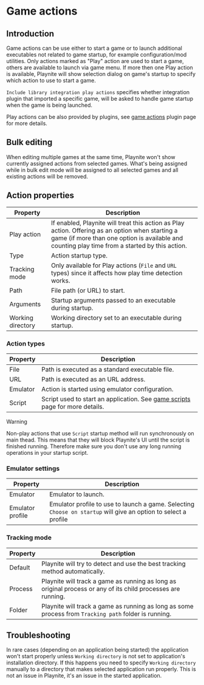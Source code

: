 Game actions
=====================

Introduction
---------------------

Game actions can be use either to start a game or to launch additional executables not related to game startup, for example configuration/mod utilities. Only actions marked as "Play" action are used to start a game, others are available to launch via game menu. If more then one Play action is available, Playnite will show selection dialog on game's startup to specify which action to use to start a game.

`Include library integration play actions` specifies whether integration plugin that imported a specific game, will be asked to handle game startup when the game is being launched.

Play actions can be also provided by plugins, see [game actions](../tutorials/extensions/gameActions.md) plugin page for more details.

Bulk editing
---------------------

When editing multiple games at the same time, Playnite won't show currently assigned actions from selected games. What's being assigned while in bulk edit mode will be assigned to all selected games and all existing actions will be removed.

Action properties
---------------------

| Property | Description |
| --- | --- |
| Play action | If enabled, Playnite will treat this action as Play action. Offering as an option when starting a game (if more than one option is available and counting play time from a started by this action. |
| Type | Action startup type. | 
| Tracking mode | Only available for Play actions (`File` and `URL` types) since it affects how play time detection works. |
| Path | File path (or URL) to start. |
| Arguments | Startup arguments passed to an executable during startup. |
| Working directory | Working directory set to an executable during startup. |

### Action types

| Property | Description |
| --- | --- |
| File | Path is executed as a standard executable file. |
| URL | Path is executed as an URL address. |
| Emulator | Action is started using emulator configuration. |
| Script | Script used to start an application. See [game scripts](gameScripts.md#startup-script) page for more details. |

> [!WARNING]
> Non-play actions that use `Script` startup method will run synchronously on main thead. This means that they will block Playnite's UI until the script is finished running. Therefore make sure you don't use any long running operations in your startup script.

### Emulator settings

| Property | Description |
| --- | --- |
| Emulator | Emulator to launch. |
| Emulator profile | Emulator profile to use to launch a game. Selecting `Choose on startup` will give an option to select a profile |

### Tracking mode

| Property | Description |
| --- | --- |
| Default | Playnite will try to detect and use the best tracking method automatically. |
| Process | Playnite will track a game as running as long as original process or any of its child processes are running. |
| Folder | Playnite will track a game as running as long as some process from `Tracking path` folder is running. |

Troubleshooting
---------------------

In rare cases (depending on an application being started) the application won't start properly unless `Working directory` is not set to application's installation directory. If this happens you need to specify `Working directory` manually to a directory that makes selected application run properly. This is not an issue in Playnite, it's an issue in the started application.